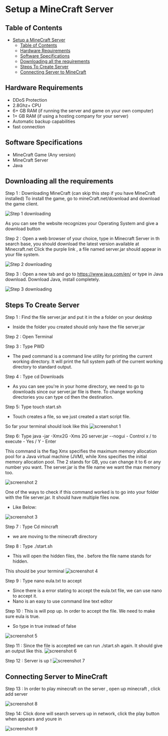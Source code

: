 # Setup a MineCraft Server

## Table of Contents
- [Setup a MineCraft Server](#setup-a-minecraft-server)
  - [Table of Contents](#table-of-contents)
  - [Hardware Requirements](#hardware-requirements)
  - [Software Specifications](#software-specifications)
  - [Downloading all the requirements](#downloading-all-the-requirements)
  - [Steps To Create Server](#steps-to-create-server)
  - [Connecting Server to MineCraft](#connecting-server-to-minecraft)
  
## Hardware Requirements
- DDoS Protection
- 2.8Ghz+ CPU
- 6+ GB RAM (if running the server and game on your own computer)
- 1+ GB RAM (if using a hosting company for your server)
- Automatic backup capabilities
- fast connection 

## Software Specifications
- MineCraft Game (Any version)
- MineCraft Server 
- Java 

## Downloading all the requirements

Step 1 : Downloading MineCraft (can skip this step if you have MineCraft installed)
To install the game, go to mineCraft.net/download and download the game client. 

![Step 1 downloading](../images/..cis106-1/../../cis106-1/game.png)

As you can see the website recognizes your Operating System and give a download button

Step 2 : Open a web browser of your choice, type in Minecraft Server in th search base, you should download the latest version available at Minecraft.net
Click the purple link , a file named server.jar should appear in your file system. 

![Step 2 downloading](../images/../cis106-1/minecraft_server.png)

Step 3 : Open a new tab and go to https://www.java.com/en/ or type in Java download. Download Java, install completely. 

![Step 3 downloading](../images/../cis106-1/java.png)

## Steps To Create Server

Step 1 : Find the file server.jar and put it in the a folder on your desktop
- Inside the folder you created should only have the file server.jar

Step 2 : Open Terminal 

Step 3 : Type PWD

- The pwd command is a command line utility for printing the current working directory. It will print the full system path of the current working directory to standard output.

Step 4 : Type cd Downloads 
- As you can see you're in your home directory, we need to go to downloads since our server.jar file is there. To change working directories you can type cd then the destination. 

Step 5: Type touch start.sh 
- Touch creates a file, so we just created a start script file. 

So far your terminal should look like this 
![screenshot 1](../images/../cis106-1/Picture1.png)

Step 6: Type java -jar -Xmx2G -Xms 2G server.jar --nogui
    - Control x / to execute
    - Yes / Y 
    - Enter 


This command is the flag Xmx specifies the maximum memory allocation pool for a Java virtual machine (JVM), while Xms specifies the initial memory allocation pool. The 2 stands for GB, you can change it to 6 or any number you want. The server.jar is the file name we want the max memory too. 


![screenshot 2](../images/../cis106-1/Picture2.png)

One of the ways to check if this command worked is to go into your folder with the file server.jar. It should have multiple files now. 

- Like Below: 

![screenshot 3](../images/../cis106-1/Picture3.png)

Step 7 : Type Cd mincraft 
- we are moving to the minecraft directory 

Step 8 : Type ./start.sh
- This will open the hidden files, the . before the file name stands for hidden. 
  
This should be your terminal 
![screenshot 4](../images/../cis106-1/Picture4.png)

Step 9 : Type nano eula.txt to accept 
- Since there is a error stating to accept the eula.txt file, we can use nano to accept it. 
- Nano is an easy to use command line text editor

Step 10 : This is will pop up. In order to accept the file. We need to make sure eula is true. 

- So type in true instead of false 

![screenshot 5](../images/../cis106-1/Picture5.png)

Step 11 : Since the file is accepted we can run ./start.sh again. It should give an output like this. 
![screenshot 6](../images/../cis106-1/Picture6.png)

Step  12 : Server is up ! 
![screenshot 7](../images/../cis106-1/Picture7.png)


## Connecting Server to MineCraft

Step 13 : In order to play minecraft on the server , open up minecraft , click add server 

![screenshot 8](../images/../cis106-1/Picture8.png)

Step 14: Click done will search servers up in network, click the play button when appears and youre in 

![screenshot 9](../images/../cis106-1/Picture9.png)